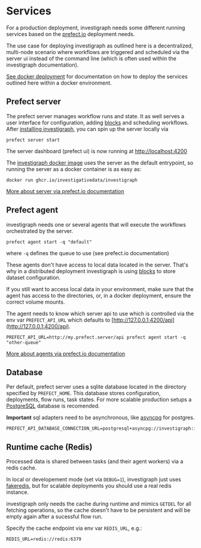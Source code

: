 # Services

For a production deployment, investigraph needs some different running services based on the [prefect.io](../../stack/prefect) deployment needs.

The use case for deploying investigraph as outlined here is a decentralized, multi-node scenario where workflows are triggered and scheduled via the server ui instead of the command line (which is often used within the investigraph documentation).

[See docker deployment](../docker/) for documentation on how to deploy the services outlined here within a docker environment.

## Prefect server

The prefect server manages workflow runs and state. It as well serves a user interface for configuration, adding [blocks](https://docs.prefect.io/latest/concepts/blocks/) and scheduling workflows. After [installing investigraph](../../install), you can spin up the server locally via

    prefect server start

The server dashboard (prefect ui) is now running at [http://localhost:4200](http://localhost:4200)

The [investigraph docker image](https://github.com/investigativedata/investigraph-etl/pkgs/container/investigraph) uses the server as the default entrypoint, so running the server as a docker container is as easy as:

    docker run ghcr.io/investigativedata/investigraph

[More about server via prefect.io documentation](https://docs.prefect.io/latest/host/)

## Prefect agent

investigraph needs one or several agents that will execute the workflows orchestrated by the server.

    prefect agent start -q "default"

where `-q` defines the queue to use (see prefect.io documentation)

These agents don't have access to local data located in the server. That's why in a distributed deployment investigraph is using [blocks](https://docs.prefect.io/latest/concepts/blocks/) to store dataset configuration.

If you still want to access local data in your environment, make sure that the agent has access to the directories, or, in a docker deployment, ensure the correct volume mounts.

The agent needs to know which server api to use which is controlled via the env var `PREFECT_API_URL` which defaults to [http://127.0.0.1:4200/api](http://127.0.0.1:4200/api).

    PREFECT_API_URL=http://my.prefect.server/api prefect agent start -q "other-queue"

[More about agents via prefect.io documentation](https://docs.prefect.io/latest/concepts/work-pools/)

## Database

Per default, prefect server uses a sqlite database located in the directory specified by `PREFECT_HOME`. This database stores configuration, deployments, flow runs, task states. For more scalable production setups a [PostgreSQL](https://www.postgresql.org/) database is recomended.

**Important** sql adapters need to be asynchronous, like [asyncpg](https://pypi.org/project/asyncpg/) for postgres.

    PREFECT_API_DATABASE_CONNECTION_URL=postgresql+asyncpg://investigraph:investigraph@postgres/investigraph

## Runtime cache (Redis)

Processed data is shared between tasks (and their agent workers) via a redis cache.

In local or developement mode (set via `DEBUG=1`), investigraph just uses [fakeredis](https://pypi.org/project/fakeredis/), but for scalable deployments you should use a real redis instance.

investigraph only needs the cache during runtime and mimics `GETDEL` for all fetching operations, so the cache doesn't have to be persistent and will be empty again after a sucessful flow run.

Specify the cache endpoint via env var `REDIS_URL`, e.g.:

    REDIS_URL=redis://redis:6379
